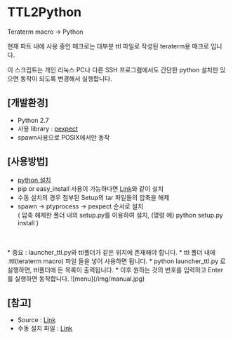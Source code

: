 # TTL2Python
Teraterm macro -> Python

현재 파트 내에 사용 중인 매크로는 대부분 ttl 파일로 작성된 teraterm용 매크로 입니다.

이 스크립트는 개인 리눅스 PC나 다른 SSH 프로그램에서도 간단한 python 설치만 있으면 동작이 되도록 변경해서 실행합니다.



## [개발환경]

* Python 2.7
* 사용 library : [pexpect](https://pexpect.readthedocs.io/en/stable/install.html#requirements)
* spawn사용으로 POSIX에서만 동작

## [사용방법]
* [python 설치](https://wikidocs.net/8#_2)
* pip or easy_install 사용이 가능하다면 [Link](https://pexpect.readthedocs.io/en/stable/install.html#requirements)와 같이 설치
* 수동 설치의 경우 첨부된 Setup의 tar 파일들의 압축을 해제
* spawn → ptyprocess → pexpect 순서로 설치<br>
( 압축 해제한 폴더 내의 setup.py를 이용하여 설치, (명령 예) python setup.py install )
<br>
<br>
* 중요 : launcher_ttl.py와 ttl폴더가 같은 위치에 존재해야 합니다.
* ttl 폴더 내에 .ttl(teraterm macro) 파일 들을 넣어 사용하면 됩니다.
* python launcher_ttl.py 로 실행하면, ttl폴더에 든 목록이 출력됩니다.
* 이후 원하는 것의 번호를 입력하고 Enter를 실행하면 동작합니다.
![menu](/img/manual.jpg)

## [참고]

* Source : [Link](https://github.com/darkleem/TTL2Python)
* 수동 설치 파일 : [Link](https://github.com/darkleem/TTL2Python/tree/master/setup)
